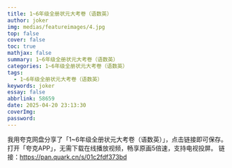```yaml
---
title: 1~6年级全册状元大考卷（语数英）
author: joker
img: medias/featureimages/4.jpg
top: false
cover: false
toc: true
mathjax: false
summary: 1~6年级全册状元大考卷（语数英）
categories: 1~6年级全册状元大考卷（语数英）
tags:
  - 1~6年级全册状元大考卷（语数英）
keywords: joker
essay: false
abbrlink: 58659
date: 2025-04-20 23:13:30
coverImg:
password:
---
```


我用夸克网盘分享了「1~6年级全册状元大考卷（语数英）」，点击链接即可保存。打开「夸克APP」，无需下载在线播放视频，畅享原画5倍速，支持电视投屏。
链接：https://pan.quark.cn/s/01c2fdf373bd

